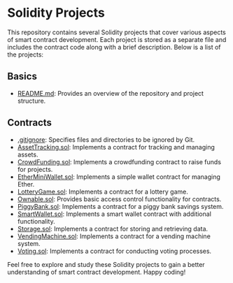 # Solidity Projects

This repository contains several Solidity projects that cover various aspects of smart contract development. Each project is stored as a separate file and includes the contract code along with a brief description. Below is a list of the projects:

## Basics
- [README.md](./README.md): Provides an overview of the repository and project structure.

## Contracts
- [.gitignore](./.gitignore): Specifies files and directories to be ignored by Git.
- [AssetTracking.sol](./AssetTracking.sol): Implements a contract for tracking and managing assets.
- [CrowdFunding.sol](./CrowdFunding.sol): Implements a crowdfunding contract to raise funds for projects.
- [EtherMiniWallet.sol](./EtherMiniWallet.sol): Implements a simple wallet contract for managing Ether.
- [LotteryGame.sol](./LotteryGame.sol): Implements a contract for a lottery game.
- [Ownable.sol](./Ownable.sol): Provides basic access control functionality for contracts.
- [PiggyBank.sol](./PiggyBank.sol): Implements a contract for a piggy bank savings system.
- [SmartWallet.sol](./SmartWallet.sol): Implements a smart wallet contract with additional functionality.
- [Storage.sol](./Storage.sol): Implements a contract for storing and retrieving data.
- [VendingMachine.sol](./VendingMachine.sol): Implements a contract for a vending machine system.
- [Voting.sol](./Voting.sol): Implements a contract for conducting voting processes.

Feel free to explore and study these Solidity projects to gain a better understanding of smart contract development. Happy coding!
